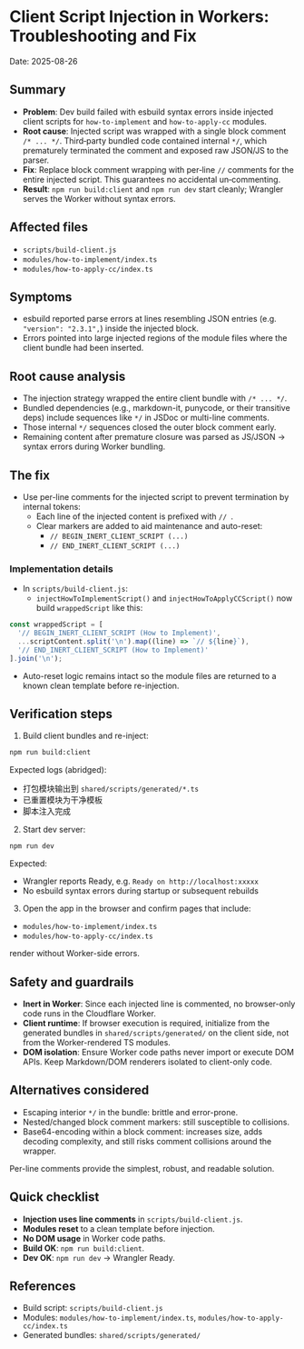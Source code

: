# Client Script Injection in Workers: Troubleshooting and Fix

Date: 2025-08-26

## Summary

- __Problem__: Dev build failed with esbuild syntax errors inside injected
  client scripts for `how-to-implement` and `how-to-apply-cc` modules.
- __Root cause__: Injected script was wrapped with a single block comment
  `/* ... */`. Third‑party bundled code contained internal `*/`, which
  prematurely terminated the comment and exposed raw JSON/JS to the parser.
- __Fix__: Replace block comment wrapping with per‑line `//` comments for the
  entire injected script. This guarantees no accidental un‑commenting.
- __Result__: `npm run build:client` and `npm run dev` start cleanly; Wrangler
  serves the Worker without syntax errors.

## Affected files

- `scripts/build-client.js`
- `modules/how-to-implement/index.ts`
- `modules/how-to-apply-cc/index.ts`

## Symptoms

- esbuild reported parse errors at lines resembling JSON entries (e.g.
  `"version": "2.3.1",`) inside the injected block.
- Errors pointed into large injected regions of the module files where the
  client bundle had been inserted.

## Root cause analysis

- The injection strategy wrapped the entire client bundle with `/* ... */`.
- Bundled dependencies (e.g., markdown-it, punycode, or their transitive
  deps) include sequences like `*/` in JSDoc or multi-line comments.
- Those internal `*/` sequences closed the outer block comment early.
- Remaining content after premature closure was parsed as JS/JSON → syntax
  errors during Worker bundling.

## The fix

- Use per-line comments for the injected script to prevent termination by
  internal tokens:
  - Each line of the injected content is prefixed with `// `.
  - Clear markers are added to aid maintenance and auto-reset:
    - `// BEGIN_INERT_CLIENT_SCRIPT (...)`
    - `// END_INERT_CLIENT_SCRIPT (...)`

### Implementation details

- In `scripts/build-client.js`:
  - `injectHowToImplementScript()` and `injectHowToApplyCCScript()` now build
    `wrappedScript` like this:

```js
const wrappedScript = [
  '// BEGIN_INERT_CLIENT_SCRIPT (How to Implement)',
  ...scriptContent.split('\n').map((line) => `// ${line}`),
  '// END_INERT_CLIENT_SCRIPT (How to Implement)'
].join('\n');
```

- Auto-reset logic remains intact so the module files are returned to a known
  clean template before re-injection.

## Verification steps

1. Build client bundles and re-inject:

```bash
npm run build:client
```

Expected logs (abridged):

- 打包模块输出到 `shared/scripts/generated/*.ts`
- 已重置模块为干净模板
- 脚本注入完成

2. Start dev server:

```bash
npm run dev
```

Expected:

- Wrangler reports Ready, e.g. `Ready on http://localhost:xxxxx`
- No esbuild syntax errors during startup or subsequent rebuilds

3. Open the app in the browser and confirm pages that include:

- `modules/how-to-implement/index.ts`
- `modules/how-to-apply-cc/index.ts`

render without Worker-side errors.

## Safety and guardrails

- __Inert in Worker__: Since each injected line is commented, no browser-only
  code runs in the Cloudflare Worker.
- __Client runtime__: If browser execution is required, initialize from the
  generated bundles in `shared/scripts/generated/` on the client side, not
  from the Worker-rendered TS modules.
- __DOM isolation__: Ensure Worker code paths never import or execute DOM
  APIs. Keep Markdown/DOM renderers isolated to client-only code.

## Alternatives considered

- Escaping interior `*/` in the bundle: brittle and error-prone.
- Nested/changed block comment markers: still susceptible to collisions.
- Base64-encoding within a block comment: increases size, adds decoding
  complexity, and still risks comment collisions around the wrapper.

Per-line comments provide the simplest, robust, and readable solution.

## Quick checklist

- __Injection uses line comments__ in `scripts/build-client.js`.
- __Modules reset__ to a clean template before injection.
- __No DOM usage__ in Worker code paths.
- __Build OK__: `npm run build:client`.
- __Dev OK__: `npm run dev` → Wrangler Ready.

## References

- Build script: `scripts/build-client.js`
- Modules: `modules/how-to-implement/index.ts`,
  `modules/how-to-apply-cc/index.ts`
- Generated bundles: `shared/scripts/generated/`

